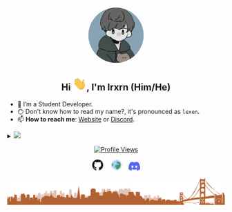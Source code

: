 <p align="center">
  <img style="border-radius: 100px" width="128" height="128" src="https://raw.githubusercontent.com/lrxrn/lrxrn/main/Assets/pfp.jpg">
</p>

<h2 align="center"> Hi <img src="https://github.com/lrxrn/lrxrn/raw/main/Assets/wave.gif" height="32" width="32" />, I'm lrxrn (Him/He) </h2>

- 🔭 I’m a Student Developer.
- 😶 Don't know how to read my name?, it's pronounced as `lexen`.
- 📫 **How to reach me**: [Website](https://lrxrn.github.io/) or [Discord](https://discord.gg/).

<details>
  <summary>
    <a href="https://github.com/lrxrn"><img src="https://img.shields.io/badge/-Expand%20to%20know%20more-565968?style=for-the-badge" /></a>
  </summary>


  ### Little More About Me

  I love to cook :ramen:, listen to music 🎶, play video games :video_game: & code 💻.

  ### Programming Languages :scroll:

  <img height="32" width="32" src="https://github.com/lrxrn/lrxrn/raw/main/Assets/javascript.svg" />&nbsp;
  <img height="32" width="32" src="https://github.com/lrxrn/lrxrn/raw/main/Assets/python.svg" />&nbsp;
  <img height="32" width="32" src="https://github.com/lrxrn/lrxrn/raw/main/Assets/html5.svg" />&nbsp;
  <img height="32" width="32" src="https://github.com/lrxrn/lrxrn/raw/main/Assets/css3.svg" />&nbsp;

  <details>
    <summary>
      <a href="https://github.com/lrxrn"><img src="https://img.shields.io/badge/-Click%20to%20view%20detailed%20metrics-565968?style=flat-square" /></a>
    </summary>
    <p align="center">
      <img src="https://github.com/lrxrn/lrxrn/blob/main/github-metrics.svg" />
    </p>
    <br>
  </details>

  <br>
</details>
<!-- footer --!>
<p align="center"><a href="https://komarev.com/ghpvc/?username=lrxrn&label=Views&color=575757&style=plastic"><img src="https://komarev.com/ghpvc/?username=lrxrn&label=Views&color=575757&style=flat-square" alt="Profile Views"></a></p>
<p align="center">
    <a id="GitHub" href="https://github.com/lrxrn/"><img width="27px" src="https://github.com/lrxrn/lrxrn/raw/main/Assets/github.svg" alt="GitHub" /></a>
    &nbsp;&nbsp;
    <a id="Website" href="https://lrxrn.github.io/"><img width="27px" src="https://github.com/lrxrn/lrxrn/raw/main/Assets/globe.svg" alt="Website" /></a>
    &nbsp;&nbsp;
   <a id="Discord" href="https://discord.gg/"><img width="27px" src="https://github.com/lrxrn/lrxrn/raw/main/Assets/discord.svg" alt="Discord"/></a>
</p>
<img src="https://github.com/lrxrn/lrxrn/raw/main/Assets/footer.png"/>
